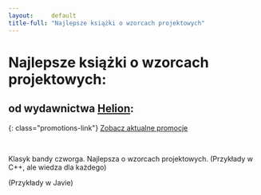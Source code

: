```yaml
---
layout:     default
title-full: "Najlepsze książki o wzorcach projektowych"
---
```


# Najlepsze książki o wzorcach projektowych:
## od wydawnictwa [Helion](https://helion.pl/view/9102Q):

{: class="promotions-link"}
[Zobacz aktualne promocje](https://helion.pl/page/9102Q/promocje)


<br>

Klasyk bandy czworga. Najlepsza o wzorcach projektowych. (Przykłady w C++, ale wiedza dla każdego)

<div class="book">
    <script src="https://helion.pl/plugins/new/ksiazkasm.phi?id=wzoelv&nr=9102Q&size=181&utf8=1"></script>
</div>

(Przykłady w Javie)

<div class="book">
    <script src="https://helion.pl/plugins/new/ksiazkasm.phi?id=wzorvv&nr=9102Q&size=181&utf8=1"></script>
</div>

<div class="book">
    <script src="https://helion.pl/plugins/new/ksiazkasm.phi?id=wzoimp&nr=9102Q&size=181&utf8=1"></script>
</div>